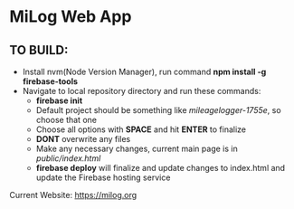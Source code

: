 # MiLog Web App

## TO BUILD:
+ Install nvm(Node Version Manager), run command **npm install -g firebase-tools**
+ Navigate to local repository directory and run these commands:
  + **firebase init**
  + Default project should be something like *mileagelogger-1755e*, so choose that one
  + Choose all options with **SPACE** and hit **ENTER** to finalize
  + **DONT** overwrite any files
  + Make any necessary changes, current main page is in *public/index.html*
  + **firebase deploy** will finalize and update changes to index.html and update the Firebase hosting service

Current Website: https://milog.org

